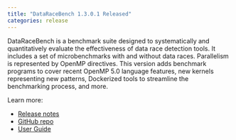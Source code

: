 ```yaml
---
title: "DataRaceBench 1.3.0.1 Released"
categories: release
---
```


DataRaceBench is a benchmark suite designed to systematically and quantitatively evaluate the effectiveness of data race detection tools. It includes a set of microbenchmarks with and without data races. Parallelism is represented by OpenMP directives. This version adds benchmark programs to cover recent OpenMP 5.0 language features, new kernels representing new patterns, Dockerized tools to streamline the benchmarking process, and more.

Learn more:
- [Release notes](https://github.com/LLNL/dataracebench/releases/tag/v1.3.0.1)
- [GitHub repo](https://github.com/LLNL/dataracebench)
- [User Guide](https://github.com/LLNL/dataracebench/wiki/User-Guide)
